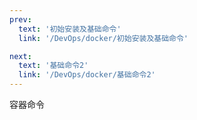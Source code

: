 ```yaml
---
prev:
  text: '初始安装及基础命令'
  link: '/DevOps/docker/初始安装及基础命令'

next:
  text: '基础命令2'
  link: '/DevOps/docker/基础命令2'
---
```


 容器命令
